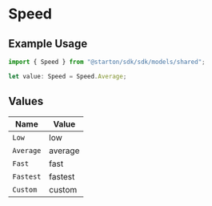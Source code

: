 # Speed

## Example Usage

```typescript
import { Speed } from "@starton/sdk/sdk/models/shared";

let value: Speed = Speed.Average;
```

## Values

| Name      | Value     |
| --------- | --------- |
| `Low`     | low       |
| `Average` | average   |
| `Fast`    | fast      |
| `Fastest` | fastest   |
| `Custom`  | custom    |